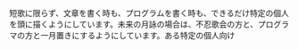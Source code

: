 短歌に限らず、文章を書く時も、プログラムを書く時も、できるだけ特定の個人を頭に描くようにしています。未来の月詠の場合は、不忍歌会の方と、プログラマの方と一月置きにするようにしています。ある特定の個人向け

